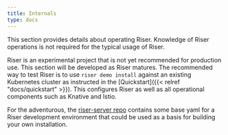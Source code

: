 ```yaml
---
title: Internals
type: docs
---
```


This section provides details about operating Riser. Knowledge of Riser operations is not required for the typical usage of Riser.

Riser is an experimental project that is not yet recommended for production use. This section will be developed as Riser matures. The recommended way to test Riser is to use `riser demo install` against an existing Kubernetes cluster as instructed in the [Quickstart]({{< relref "docs/quickstart" >}}). This configures Riser as well as all operational components such as Knative and Istio.

For the adventurous, the [riser-server repo](https://github.com/riser-platform/riser-server/tree/main/config) contains some base yaml for a Riser development environment that could be used as a basis for building your own installation.
